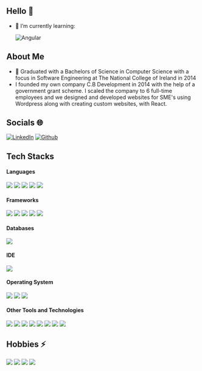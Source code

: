 ## Hello 👋

- 🌱 I’m currently learning:

   ![Angular](https://img.shields.io/badge/angular-%23DD0031.svg?style=for-the-badge&logo=angular&logoColor=white)
  
## About Me 
- :school: Graduated with a Bachelors of Science in Computer Science with a focus in Software Engineering at The National College of Ireland in 2014
- I founded my own company C.B Development in 2014 with the help of a government grant scheme. I scaled the company to 6 full-time employees and we designed and developed websites for SME's using Wordpress along with creating custom websites, with React.
## Socials 🌐

[![LinkedIn](https://img.shields.io/badge/LinkedIn-0A66C2.svg?style=for-the-badge&logo=LinkedIn&logoColor=white)](https://www.linkedin.com/in/cpeter-butler/)
[![Github](https://img.shields.io/badge/GitHub-181717.svg?style=for-the-badge&logo=GitHub&logoColor=white)](https://github.com/ptrbtlr)

## Tech Stacks 

<h4> Languages </h4>
<span> 
  <img src="https://img.shields.io/badge/HTML5-E34F26?style=for-the-badge&logo=html5&logoColor=white">
  <img src="https://img.shields.io/badge/CSS3-1572B6?style=for-the-badge&logo=css3&logoColor=white">
  <img src="https://img.shields.io/badge/JavaScript-F7DF1E?style=for-the-badge&logo=javascript&logoColor=black">
  <img src="https://img.shields.io/badge/TypeScript-3178C6.svg?style=for-the-badge&logo=TypeScript&logoColor=white">
  <img src="https://img.shields.io/badge/Python-3776AB.svg?style=for-the-badge&logo=Python&logoColor=white">
</span>

<h4> Frameworks </h4>
<span>
  <img src="https://img.shields.io/badge/React-20232A?style=for-the-badge&logo=react&logoColor=61DAFB">
  <img src="https://img.shields.io/badge/Next.js-000000.svg?style=for-the-badge&logo=nextdotjs&logoColor=white">
  <img src="https://img.shields.io/badge/Bootstrap-563D7C?style=for-the-badge&logo=bootstrap&logoColor=white">
  <img src="https://img.shields.io/badge/Tailwind%20CSS-06B6D4.svg?style=for-the-badge&logo=Tailwind-CSS&logoColor=white">
  <img src="https://img.shields.io/badge/angular-%23DD0031.svg?style=for-the-badge&logo=angular&logoColor=white">
</span>

<h4> Databases </h4>
<span>
  <img src="https://img.shields.io/badge/MySQL-00000F?style=for-the-badge&logo=mysql&logoColor=white">
</span>

<h4> IDE </h4>
<span>
<img src="https://img.shields.io/badge/Visual_Studio_Code-0078D4?style=for-the-badge&logo=visual%20studio%20code&logoColor=white">

<h4> Operating System </h4>
<span>
  <img src="https://img.shields.io/badge/Linux-FCC624?style=for-the-badge&logo=linux&logoColor=black">
  <img src="https://img.shields.io/badge/Ubuntu-E95420?style=for-the-badge&logo=ubuntu&logoColor=white">
  <img src="https://img.shields.io/badge/Windows-0078D6?style=for-the-badge&logo=windows&logoColor=white">
</span>

<h4> Other Tools and Technologies </h4>
<span>
  <img src="https://img.shields.io/badge/Git-F05032?style=for-the-badge&logo=git&logoColor=white">
  <img src="https://img.shields.io/badge/npm-CB3837?style=for-the-badge&logo=npm&logoColor=white">
  <img src="https://img.shields.io/badge/Node.js-339933?style=for-the-badge&logo=nodedotjs&logoColor=white">
  <img src="https://img.shields.io/badge/Postman-FF6C37?style=for-the-badge&logo=Postman&logoColor=white">
  <img src="https://img.shields.io/badge/GraphQL-E10098.svg?style=for-the-badge&logo=GraphQL&logoColor=white">
  <img src="https://img.shields.io/badge/Markdown-000000?style=for-the-badge&logo=markdown&logoColor=white">
  <img src="https://img.shields.io/badge/Sass-CC6699?style=for-the-badge&logo=sass&logoColor=white">
  <img src="https://img.shields.io/badge/AWS-%23FF9900.svg?style=for-the-badge&logo=amazon-aws&logoColor=white">
</span>

## Hobbies ⚡ 
<span>
  <img src="https://img.shields.io/badge/UFC-D20A0A.svg?style=for-the-badge&logo=UFC&logoColor=white">
  <img src="https://img.shields.io/badge/Netflix-E50914.svg?style=for-the-badge&logo=Netflix&logoColor=white">
  <img src="https://img.shields.io/badge/Udemy-A435F0.svg?style=for-the-badge&logo=Udemy&logoColor=white">
  <img src="https://img.shields.io/badge/Codecademy-FFF0E5?style=for-the-badge&logo=codecademy&logoColor=1F243A">
</span>
